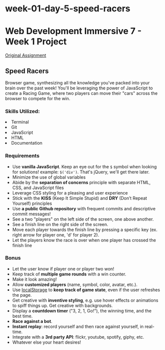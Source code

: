 # week-01-day-5-speed-racers

<h1>Web Development Immersive 7 - Week 1 Project</h1>
<a href="https://git.generalassemb.ly/wdi-wc-march2018/JS-Racer">Original Assignment</a>

<h2>Speed Racers</h2>

<p>Browser game, synthesizing all the knowledge you've packed into your brain over the past week! You'll be leveraging the power of JavaScript to create a Racing Game, where two players can move their "cars" across the browser to compete for the win.</p>

<h3>Skills Utilized:</h3

<ul>
	<li>Terminal</li>
	<li>Git</li>
	<li>JavaScript</li>
	<li>HTML</li>
	<li>Documentation</li>
</ul>

<h3>Requirements</h3>

<ul>
	<li>Use <strong>vanilla JavaScript</strong>. Keep an eye out for the <code>$</code> symbol when looking for solutions! example: <code>$('div')</code>. That's jQuery, we'll get there later.</li>
	<li>Minimize the use of global variables</li>
	<li>Abide by the <strong>separation of concerns</strong> principle with separate HTML, CSS, and JavaScript files</li>
	<li>Leverage CSS styling for a pleasing and user experience</li>
	<li>Stick with the <strong>KISS</strong> (Keep It Simple Stupid) and <strong>DRY</strong> (Don’t Repeat Yourself) principles</li>
	<li>Use <strong>a public Github repository</strong> with frequent commits and descriptive commit messages!</li>
	<li>See a two "players" on the left side of the screen, one above another.</li>
	<li>See a finish line on the right side of the screen.</li>
	<li>Move each player towards the finish line by pressing a specific key (ex. right arrow for player one, 'd' for player 2).</li>
	<li>Let the players know the race is over when one player has crossed the finish line</li>
</ul>

<h3>Bonus</h3>

<ul>
	<li>Let the user know if player one or player two won!</li>
	<li>Keep track of <strong>multiple game rounds</strong> with a win counter.</li>
	<li>Make it look amazing!</li>
	<li>Allow <strong>customized players</strong> (name, symbol, color, avatar, etc.).</li>
	<li>Use <a href="https://developer.mozilla.org/en-US/docs/Web/API/Window/localStorage">localStorage</a> to <strong>keep track of game state</strong>, even if the user refreshes the page.</li>
	<li>Get creative with <strong>inventive styling</strong>, e.g. use hover effects or animations to spiff things up. Get creative with backgrounds.</li>
	<li>Display a <strong>countdown timer</strong> ("3, 2, 1, Go!"), the winning time, and the best time.</li>
	<li><strong>Race against a bot</strong>.</li>
	<li><strong>Instant replay</strong>: record yourself and then race against yourself, in real-time.</li>
	<li>Integrate with a <strong>3rd party API</strong>: flickr, youtube, spotify, giphy, etc.</li>
	<li>Whatever else your heart desires!</li>
</ul>
